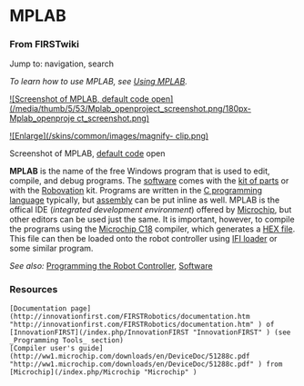 # MPLAB

### From FIRSTwiki

Jump to: navigation, search

_To learn how to use MPLAB, see [Using MPLAB](/index.php/Using_MPLAB "Using
MPLAB" )._

[![Screenshot of MPLAB, default code
open](/media/thumb/5/53/Mplab_openproject_screenshot.png/180px-Mplab_openproje
ct_screenshot.png)](/index.php/Image:Mplab_openproject_screenshot.png
"Screenshot of MPLAB, default code open" )

[![Enlarge](/skins/common/images/magnify-
clip.png)](/index.php/Image:Mplab_openproject_screenshot.png "Enlarge" )

Screenshot of MPLAB, [default code](/index.php/Default_code "Default code" )
open

**MPLAB** is the name of the free Windows program that is used to edit, compile, and debug programs. The [software](/index.php/Software "Software" ) comes with the [kit of parts](/index.php/Kit_of_parts "Kit of parts" ) or with the [Robovation](/index.php/Robovation "Robovation" ) kit. Programs are written in the [C programming language](/index.php/PIC_C "PIC C" ) typically, but [assembly](/index.php/Assembly "Assembly" ) can be put inline as well. MPLAB is the offical IDE (_integrated development environment_) offered by [Microchip](/index.php/Microchip "Microchip" ), but other editors can be used just the same. It is important, however, to compile the programs using the [Microchip C18](/index.php/MCC18 "MCC18" ) compiler, which generates a [HEX file](/index.php?title=HEX_files&action=edit "HEX files" ). This file can then be loaded onto the robot controller using [IFI loader](/index.php/IFI_loader "IFI loader" ) or some similar program. 

_See also:_ [Programming the Robot
Controller](/index.php/Programming_the_Robot_Controller "Programming the Robot
Controller" ), [Software](/index.php/Software "Software" )


### Resources

    [Documentation page](http://innovationfirst.com/FIRSTRobotics/documentation.htm "http://innovationfirst.com/FIRSTRobotics/documentation.htm" ) of [InnovationFIRST](/index.php/InnovationFIRST "InnovationFIRST" ) (see _Programming Tools_ section) 
    [Compiler user's guide](http://ww1.microchip.com/downloads/en/DeviceDoc/51288c.pdf "http://ww1.microchip.com/downloads/en/DeviceDoc/51288c.pdf" ) from [Microchip](/index.php/Microchip "Microchip" )

